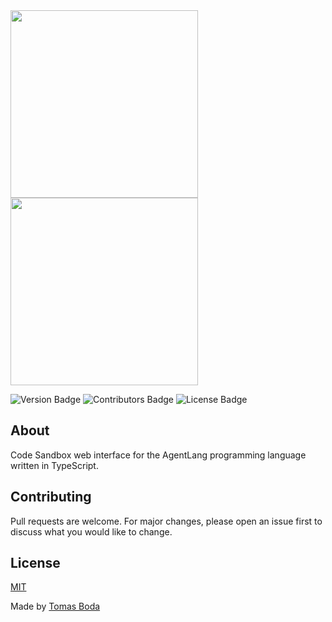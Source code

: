 <img src="./assets/agent-lang-web-logo-black.png#gh-light-mode-only" width="300">
<img src="./assets/agent-lang-web-logo-white.png#gh-dark-mode-only" width="300">

![Version Badge](https://img.shields.io/badge/version-1.0.0-blue?style=flat)
![Contributors Badge](https://img.shields.io/badge/contributors-1-green?style=flat)
![License Badge](https://img.shields.io/badge/license-MIT-red?style=flat)

## About
Code Sandbox web interface for the AgentLang programming language written in TypeScript.

## Contributing
Pull requests are welcome. For major changes, please open an issue first to discuss what you would like to change.

## License
[MIT](/LICENSE.md)

Made by [Tomas Boda](https://github.com/TomasBoda)